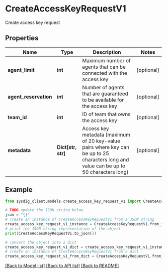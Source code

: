 # CreateAccessKeyRequestV1

Create access key request

## Properties

Name | Type | Description | Notes
------------ | ------------- | ------------- | -------------
**agent_limit** | **int** | Maximum number of agents that can be connected with the access key | [optional] 
**agent_reservation** | **int** | Number of agents that are guaranteed to be available for the access key | [optional] 
**team_id** | **int** | ID of team that owns the access key | [optional] 
**metadata** | **Dict[str, str]** | Access key metadata (maximum of 20 key-value pairs where key can be up to 25 characters long and value can be up to 50 characters long) | [optional] 

## Example

```python
from sysdig_client.models.create_access_key_request_v1 import CreateAccessKeyRequestV1

# TODO update the JSON string below
json = "{}"
# create an instance of CreateAccessKeyRequestV1 from a JSON string
create_access_key_request_v1_instance = CreateAccessKeyRequestV1.from_json(json)
# print the JSON string representation of the object
print(CreateAccessKeyRequestV1.to_json())

# convert the object into a dict
create_access_key_request_v1_dict = create_access_key_request_v1_instance.to_dict()
# create an instance of CreateAccessKeyRequestV1 from a dict
create_access_key_request_v1_from_dict = CreateAccessKeyRequestV1.from_dict(create_access_key_request_v1_dict)
```
[[Back to Model list]](../README.md#documentation-for-models) [[Back to API list]](../README.md#documentation-for-api-endpoints) [[Back to README]](../README.md)


